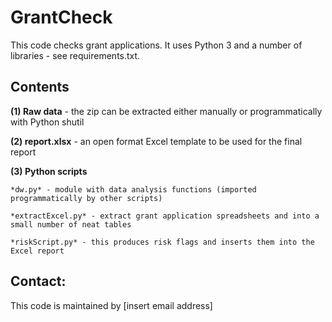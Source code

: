 # GrantCheck

This code checks grant applications. It uses Python 3 and a number of libraries - see requirements.txt.

## Contents 

**(1) Raw data** - the zip can be extracted either manually or programmatically with Python shutil

**(2) report.xlsx** - an open format Excel template to be used for the final report

**(3) Python scripts**

    *dw.py* - module with data analysis functions (imported programmatically by other scripts) 

    *extractExcel.py* - extract grant application spreadsheets and into a small number of neat tables

    *riskScript.py* - this produces risk flags and inserts them into the Excel report


## Contact:

This code is maintained by [insert email address]



